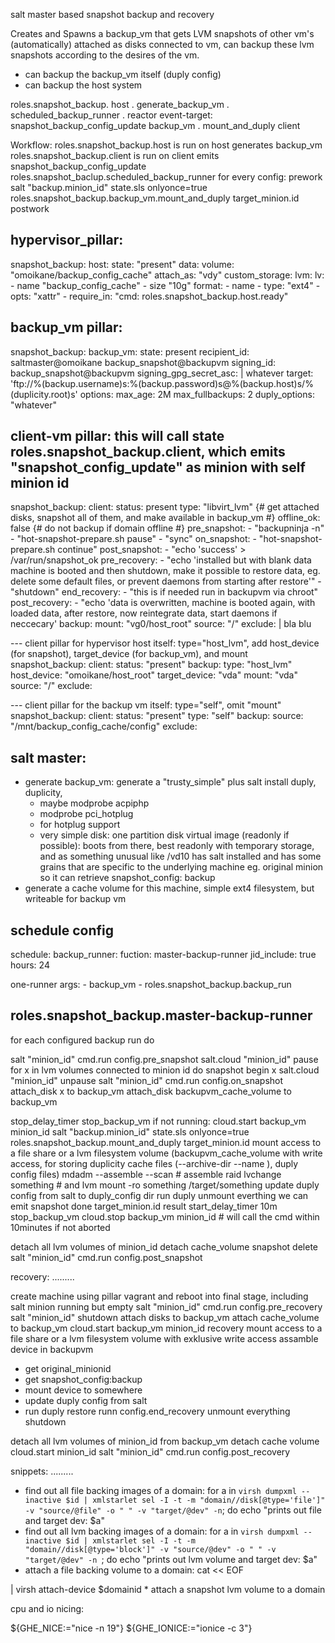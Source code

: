 salt master based snapshot backup and recovery 

Creates and Spawns a backup_vm that gets LVM snapshots of other vm's 
(automatically) attached  as disks connected to vm,
can backup these lvm snapshots according to the desires of the vm.
 - can backup the backup_vm itself (duply config)
 - can backup the host system

roles.snapshot_backup.
  host
    . generate_backup_vm
    . scheduled_backup_runner
    . reactor event-target: snapshot_backup_config_update
  backup_vm
    . mount_and_duply
  client

Workflow:
 roles.snapshot_backup.host is run on host
   generates backup_vm
 roles.snapshot_backup.client is run on client
   emits snapshot_backup_config_update
 roles.snapshot_baclup.scheduled_backup_runner
   for every config:
      prework
      salt "backup.minion_id" state.sls onlyonce=true roles.snapshot_backup.backup_vm.mount_and_duply target_minion.id
      postwork

hypervisor_pillar:
---
snapshot_backup:
  host:
    state: "present"
    data:
      volume: "omoikane/backup_config_cache"
      attach_as: "vdy"
    custom_storage:
      lvm:
        lv:
          - name "backup_config_cache"
          - size "10g"
        format:
          - name
          - type: "ext4"
          - opts: "xattr"
          - require_in: "cmd: roles.snapshot_backup.host.ready"

backup_vm pillar:
---
snapshot_backup:
  backup_vm:
    state: present
    recipient_id: saltmaster@omoikane backup_snapshot@backupvm
    signing_id: backup_snapshot@backupvm
    signing_gpg_secret_asc: |
        whatever
    target: 'ftp://%(backup.username)s:%(backup.password)s@%(backup.host)s/%(duplicity.root)s'
    options:
      max_age: 2M
      max_fullbackups: 2
      duply_options: "whatever"

client-vm pillar:
this will call state roles.snapshot_backup.client,
  which emits "snapshot_config_update" as minion with self minion id
---
snapshot_backup:
  client:
    status: present
    type: "libvirt_lvm" {# get attached disks, snapshot all of them, and make available in backup_vm #}
    offline_ok: false {# do not backup if domain offline #}
    pre_snapshot:
      - "backupninja -n"
      - "hot-snapshot-prepare.sh  pause"
      - "sync"
    on_snapshot:
      - "hot-snapshot-prepare.sh continue"
    post_snapshot:
      - "echo 'success' > /var/run/snapshot_ok
    pre_recovery:
      - "echo 'installed but with blank data  machine is booted and then shutdown, make it possible to restore data, eg. delete some default files, or prevent daemons from starting after restore'"
      - "shutdown"
    end_recovery:
      - "this is if needed run in backupvm via chroot"
    post_recovery:
      - "echo 'data is overwritten, machine is booted again, with loaded data, after restore, now reintegrate data, start daemons if neccecary'
    backup:
      mount: "vg0/host_root"
      source: "/"
      exclude: |
          bla
          blu

--- client pillar for hypervisor host itself: 
    type="host_lvm", add host_device (for snapshot), target_device (for backup_vm), and mount
snapshot_backup:
  client:
    status: "present"
    backup:
      type: "host_lvm"
      host_device: "omoikane/host_root"
      target_device: "vda"
      mount: "vda"
      source: "/"
      exclude:

--- client pillar for the backup vm itself: type="self", omit "mount" 
snapshot_backup:
  client:
    status: "present"
    type: "self"
    backup: 
      source: "/mnt/backup_config_cache/config"
      exclude:


salt master:
------------
 - generate backup_vm: generate a "trusty_simple" plus salt install duply, duplicity, 
   - maybe modprobe acpiphp
   - modprobe pci_hotplug
   - for hotplug support
   - very simple disk: one partition disk virtual image (readonly if possible):
      boots from there, best readonly with temporary storage, and as something unusual like /vd10
      has salt installed and has some grains that are specific to the underlying machine
       eg. original minion so it can retrieve snapshot_config: backup
  - generate a cache volume for this machine, simple ext4 filesystem, but writeable for backup vm

schedule config
----
schedule:
  backup_runner:
    fuction: master-backup-runner
    jid_include: true
    hours: 24

one-runner
    args:
      - backup_vm
      - roles.snapshot_backup.backup_run


roles.snapshot_backup.master-backup-runner
----

for each configured backup run do

  salt "minion_id" cmd.run config.pre_snapshot
  salt.cloud "minion_id" pause
  for x in lvm volumes connected to minion id  do
    snapshot begin x
  salt.cloud "minion_id" unpause
  salt "minion_id" cmd.run config.on_snapshot
  attach_disk x to backup_vm
  attach_disk backupvm_cache_volume to backup_vm

  stop_delay_timer stop_backup_vm
  if not running:
    cloud.start backup_vm minion_id
  salt "backup.minion_id" state.sls onlyonce=true roles.snapshot_backup.mount_and_duply target_minion.id
    mount access to a file share or a lvm filesystem volume 
        (backupvm_cache_volume with write access, 
        for storing duplicity cache files (--archive-dir --name ),
        duply config files)
    mdadm --assemble --scan # assemble raid 
    lvchange something # and lvm
    mount -ro something /target/something
    update duply config from salt to duply_config dir
    run duply
    unmount everthing we can
    emit snapshot done target_minion.id result
  start_delay_timer 10m stop_backup_vm cloud.stop backup_vm minion_id # will call the cmd within 10minutes if not aborted


detach all lvm volumes of minion_id
detach cache_volume
snapshot delete
salt "minion_id" cmd.run config.post_snapshot


recovery:
.........

create machine using pillar vagrant and reboot into final stage, including salt minion running but empty
salt "minion_id" cmd.run config.pre_recovery
salt "minion_id" shutdown
attach disks to backup_vm
attach cache_volume to backup_vm
cloud.start backup_vm minion_id recovery
  mount access to a file share or a lvm filesystem volume with exklusive write access
  assamble device in backupvm
  * get original_minionid
  * get snapshot_config:backup
  * mount device to somewhere
  * update duply config from salt
  * run duply restore
runn config.end_recovery
unmount everything 
shutdown

detach all lvm volumes of minion_id from backup_vm
detach cache volume
cloud.start minion_id
salt "minion_id" cmd.run config.post_recovery


snippets:
.........

 * find out all file backing images of a domain:
for a in `virsh dumpxml --inactive $id |
  xmlstarlet sel -I -t -m "domain//disk[@type='file']" -v "source/@file" -o " " -v "target/@dev" -n`; do
  echo "prints out file and target dev: $a"
 * find out all lvm backing images of a domain:
for a in `virsh dumpxml --inactive $id |
  xmlstarlet sel -I -t -m "domain//disk[@type='block']" -v "source/@dev" -o " " -v "target/@dev" -n `; do
  echo "prints out lvm volume and target dev: $a"
 * attach a file backing volume to a domain:
cat << EOF
<disk type='file' device='disk'>
  <driver name='' type='qcow2' />
  <source file='$a'/>
  <target dev='vd$(hardiskletter)' bus='virtio'/>
</disk>
| virsh attach-device $domainid
 * attach a snapshot lvm volume to a domain

cpu and io nicing:

${GHE_NICE:="nice -n 19"}
${GHE_IONICE:="ionice -c 3"}
